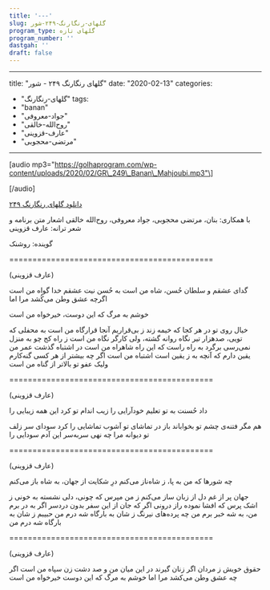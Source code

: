 ```yaml
---
title: '---'
slug: گلهای-رنگارنگ-۲۴۹-شور
program_type: گلهای تازه
program_number: ''
dastgah: ''
draft: false
---
```


---
title: "گلهای رنگارنگ ۲۴۹ - شور"
date: "2020-02-13"
categories: 
  - "گلهای-رنگارنگ"
tags: 
  - "banan"
  - "جواد-معروفی"
  - "روح‌الله-خالقی"
  - "عارف-قزوینی"
  - "مرتضی-محجوبی"
---

\[audio mp3="https://golhaprogram.com/wp-content/uploads/2020/02/GR\_249\_Banan\_Mahjoubi.mp3"\]

\[/audio\]

[دانلود گلهای رنگارنگ ۲۴۹](https://golhaprogram.com/wp-content/uploads/2020/02/GR_249_Banan_Mahjoubi.mp3)

با همکاری: بنان، مرتضی محجوبی، جواد معروفی، روح‌الله خالقی اشعار متن برنامه و شعر ترانه: عارف قزوینی

گوینده: روشنک

\============================================

(عارف قزوینی)

گدای عشقم و سلطان حُسن، شاه من است به حُسن نیت عشقم خدا گواه من است اگرچه عشق وطن می‌کُشد مرا اما

خوشم به مرگ که این دوست، خیرخواه من است

خیال روی تو در هر کجا که خیمه زند ز بی‌قراریم آنجا قرارگاه من است به محفلی که تویی، صدهزار تیر نگاه روانه گشته، ولی کارگر نگاه من است ز راه کج چو به منزل نمی‌رسی برگرد به راه راست که این راه شاهراه من است در اشتباه گذشت عمر من یقین دارم که آنچه به ز یقین است اشتباه من است اگر چه بیشتر از ھر کسی گنه‌کارم ولیک عفو تو بالاتر از گناه من است

\============================================

(عارف قزوینی)

داد حُسنت به تو تعلیم خودآرایی را زیب اندام تو کرد این همه زیبایی را

هم مگر فتنه‌ی چشم تو بخواباند باز در تماشای تو آشوب تماشایی را کرد سودای سر زلف تو دیوانه مرا چه نهی سر‌به‌سر این آدم سودایی را

\============================================

(عارف قزوینی)

چه شورها که من به پا، ز شاه‌ناز می‌کنم درِ شکایت از جهان، به شاه باز می‌کنم

جهان پر از غم دل از زبان ساز می‌کنم ز من مپرس که چونی، دلی نشسته به خونی ز اشک پرس که افشا نموده راز درونی اگر که جان از این سفر بدون دردسر اگر به در برم من، به شه خبر برم من چه پرده‌های نیرنگ ز شان به بارگاه شه درم من حبیبم ز شان به بارگاه شه درم من

\============================================

(عارف قزوینی)

حقوق خویش ز مردان اگر زنان گیرند در این میان من و صد دشت زن سپاه من است اگر چه عشق وطن می‌کشد مرا اما خوشم به مرگ که این دوست خیرخواه من است
